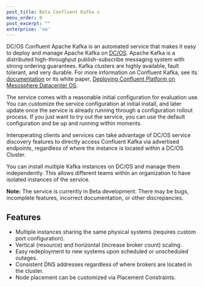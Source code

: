 ```yaml
---
post_title: Beta Confluent Kafka v
menu_order: 0
post_excerpt: ""
enterprise: 'no'
---
```


DC/OS Confluent Apache Kafka is an automated service that makes it easy to deploy and manage Apache Kafka on [DC/OS](https://mesosphere.com/product/). Apache Kafka is a distributed high-throughput publish-subscribe messaging system with strong ordering guarantees. Kafka clusters are highly available, fault tolerant, and very durable. For more information on Confluent Kafka, see its [documentation](http://docs.confluent.io/current/) or its white paper, [Deploying Confluent Platform on Mesosphere Datacenter OS](https://www.confluent.io/whitepaper/deploying-confluent-platform-with-mesosphere/).

The service comes with a reasonable initial configuration for evaluation use. You can customize the service configuration at initial install, and later update once the service is already running through a configuration rollout process. If you just want to try out the service, you can use the default configuration and be up and running within moments.

Interoperating clients and services can take advantage of DC/OS service discovery features to directly access Confluent Kafka via advertised endpoints, regardless of where the instance is located within a DC/OS Cluster.

You can install multiple Kafka instances on DC/OS and manage them independently. This allows different teams within an organization to have isolated instances of the service.

**Note:** The service is currently in Beta development. There may be bugs, incomplete features, incorrect documentation, or other discrepancies.

## Features

- Multiple instances sharing the same physical systems (requires custom port configuration).
- Vertical (resource) and horizontal (increase broker count) scaling.
- Easy redeployment to new systems upon scheduled or unscheduled outages.
- Consistent DNS addresses regardless of where brokers are located in the cluster.
- Node placement can be customized via Placement Constraints.
